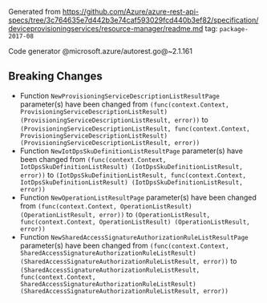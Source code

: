 Generated from https://github.com/Azure/azure-rest-api-specs/tree/3c764635e7d442b3e74caf593029fcd440b3ef82/specification/deviceprovisioningservices/resource-manager/readme.md tag: `package-2017-08`

Code generator @microsoft.azure/autorest.go@~2.1.161

## Breaking Changes

- Function `NewProvisioningServiceDescriptionListResultPage` parameter(s) have been changed from `(func(context.Context, ProvisioningServiceDescriptionListResult) (ProvisioningServiceDescriptionListResult, error))` to `(ProvisioningServiceDescriptionListResult, func(context.Context, ProvisioningServiceDescriptionListResult) (ProvisioningServiceDescriptionListResult, error))`
- Function `NewIotDpsSkuDefinitionListResultPage` parameter(s) have been changed from `(func(context.Context, IotDpsSkuDefinitionListResult) (IotDpsSkuDefinitionListResult, error))` to `(IotDpsSkuDefinitionListResult, func(context.Context, IotDpsSkuDefinitionListResult) (IotDpsSkuDefinitionListResult, error))`
- Function `NewOperationListResultPage` parameter(s) have been changed from `(func(context.Context, OperationListResult) (OperationListResult, error))` to `(OperationListResult, func(context.Context, OperationListResult) (OperationListResult, error))`
- Function `NewSharedAccessSignatureAuthorizationRuleListResultPage` parameter(s) have been changed from `(func(context.Context, SharedAccessSignatureAuthorizationRuleListResult) (SharedAccessSignatureAuthorizationRuleListResult, error))` to `(SharedAccessSignatureAuthorizationRuleListResult, func(context.Context, SharedAccessSignatureAuthorizationRuleListResult) (SharedAccessSignatureAuthorizationRuleListResult, error))`
